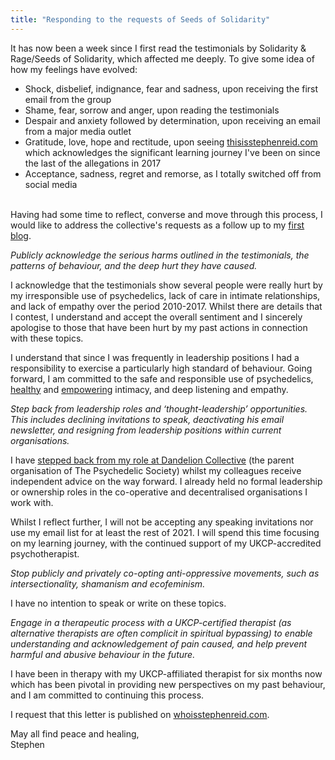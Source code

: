 ```yaml
---
title: "Responding to the requests of Seeds of Solidarity"
---
```


It has now been a week since I first read the testimonials by Solidarity & Rage/Seeds of Solidarity, which affected me deeply. To give some idea of how my feelings have evolved:

<style>
      .blog_post ul {
        list-style-type: none;
      }
      .blog_post ul li:before {
        content: '\2014';
        position: absolute;
        margin-left: -20px;
      }


</style>

* Shock, disbelief, indignance, fear and sadness, upon receiving the first email from the group
* Shame, fear, sorrow and anger, upon reading the testimonials
* Despair and anxiety followed by determination, upon receiving an email from a major media outlet
* Gratitude, love, hope and rectitude, upon seeing [thisisstephenreid.com](https://thisisstephenreid.com) which acknowledges the significant learning journey I've been on since the last of the allegations in 2017
* Acceptance, sadness, regret and remorse, as I totally switched off from social media

<br />Having had some time to reflect, converse and move through this process, I would like to address the collective's requests as a follow up to my [first blog](https://stephenreid.net/blog/2021/06/11/response-to-allegations-by-whoisstephenreid.html).

*Publicly acknowledge the serious harms outlined in the testimonials, the patterns of behaviour, and the deep hurt they have caused.*

I acknowledge that the testimonials show several people were really hurt by my irresponsible use of psychedelics, lack of care in intimate relationships, and lack of empathy over the period 2010-2017. Whilst there are details that I contest, I understand and accept the overall sentiment and I sincerely apologise to those that have been hurt by my past actions in connection with these topics.

I understand that since I was frequently in leadership positions I had a responsibility to exercise a particularly high standard of behaviour. Going forward, I am committed to the safe and responsible use of psychedelics, [healthy](https://doubleblindmag.com/consent/) and [empowering](https://www.youtube.com/watch?v=auokDp_EA80) intimacy, and deep listening and empathy.

*Step back from leadership roles and ‘thought-leadership’ opportunities. This includes declining invitations to speak, deactivating his email newsletter, and resigning from leadership positions within current organisations.*

I have [stepped back from my role at Dandelion Collective](https://psychedelicsociety.org.uk/news/statement-from-the-psychedelic-societydandelion-collective-on-allegations-made-against-stephen-reid) (the parent organisation of The Psychedelic Society) whilst my colleagues receive independent advice on the way forward. I already held no formal leadership or ownership roles in the co-operative and decentralised organisations I work with.

Whilst I reflect further, I will not be accepting any speaking invitations nor use my email list for at least the rest of 2021. I will spend this time focusing on my learning journey, with the continued support of my UKCP-accredited psychotherapist.

*Stop publicly and privately co-opting anti-oppressive movements, such as intersectionality, shamanism and ecofeminism.*

I have no intention to speak or write on these topics.

*Engage in a therapeutic process with a UKCP-certified therapist (as alternative therapists are often complicit in spiritual bypassing) to enable understanding and acknowledgement of pain caused, and help prevent harmful and abusive behaviour in the future.*

I have been in therapy with my UKCP-affiliated therapist for six months now which has been pivotal in providing new perspectives on my past behaviour, and I am committed to continuing this process.

I request that this letter is published on [whoisstephenreid.com](https://whoisstephenreid.com).

May all find peace and healing,<br />Stephen